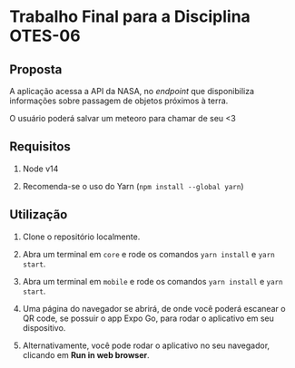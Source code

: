 # Trabalho Final para a Disciplina OTES-06

## Proposta

A aplicação acessa a API da NASA, no *endpoint* que disponibiliza informações sobre passagem de objetos próximos à terra.

O usuário poderá salvar um meteoro para chamar de seu <3

## Requisitos

1. Node v14

3. Recomenda-se o uso do Yarn (`npm install --global yarn`)

## Utilização

1. Clone o repositório localmente.

2. Abra um terminal em `core` e rode os comandos `yarn install` e `yarn start`.

3. Abra um terminal em `mobile` e rode os comandos `yarn install` e `yarn start`.

4. Uma página do navegador se abrirá, de onde você poderá escanear o QR code, se possuir o app Expo Go, para rodar o aplicativo em seu dispositivo.

5. Alternativamente, você pode rodar o aplicativo no seu navegador, clicando em **Run in web browser**.